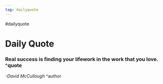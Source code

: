 ```yaml
---
tag: dailyquote
---
```


#dailyquote

# Daily Quote

### Real success is finding your lifework in the work that you love. ^quote
*-David McCullough* ^author
